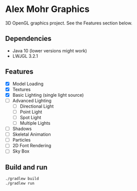 # Alex Mohr Graphics

3D OpenGL graphics project. See the Features section below.

## Dependencies

- Java 10 (lower versions might work)
- LWJGL 3.2.1

## Features

- [x] Model Loading
- [x] Textures
- [x] Basic Lighting (single light source)
- [ ] Advanced Lighting
    - [ ] Directional Light
    - [ ] Point Light
    - [ ] Spot Light
    - [ ] Multiple Lights
- [ ] Shadows
- [ ] Skeletal Animation
- [ ] Particles
- [ ] 2D Font Rendering
- [ ] Sky Box

## Build and run
```bash
./gradlew build
./gradlew run
```
